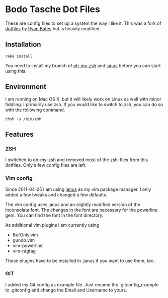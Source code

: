 # Bodo Tasche Dot Files #

These are config files to set up a system the way I like it. This was a fork 
of [dotfiles](http://github.com/ryanb/dotfiles) by [Ryan Bates](http://railscasts.com/)
but is heavily modified.

## Installation ##

    rake install

You need to install my branch of [oh-my-zsh](https://github.com/bitboxer/oh-my-zsh) and
[janus](https://github.com/carlhuda/janus) before you can start using this.

## Environment ##

I am running on Mac OS X, but it will likely work on Linux as well with 
minor fiddling. I primarily use zsh. If you would like to switch to zsh, 
you can do so with the following command.

    chsh -s /bin/zsh

## Features ##

### ZSH ###

I switched to oh-my-zsh and removed most of the zsh-files from this
dotfiles. Only a few config files are left.

### Vim config ###

Since 2011-04-25 I am using [janus](https://github.com/carlhuda/janus)
as my vim package manager. I only added a few tweaks and changed a few
defaults.

The vim config uses janus and an slightly modified version of the Inconsolata font. 
The changes in the font are necessary for the powerline gem. You can find the font 
in the font directory.

As additional vim plugins i am currently using

* BufOnly.vim  
* gundo.vim
* vim-powerline
* vim-ragtag

Those plugins have to be installed in .janus if you want to use them, too.

### GIT ###

I added my Git config as example file. Just rename the
.gitconfig_example to .gitconfig and change the Email and Username to
yours.
